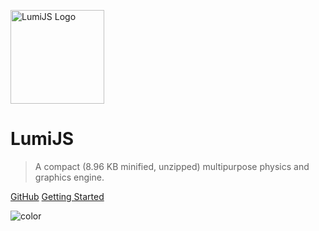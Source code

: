 <image src="Logo.png" width="150px" height="150px" alt="LumiJS Logo"></image>

# LumiJS
> A compact (8.96 KB minified, unzipped) multipurpose physics and graphics engine.

[GitHub](https://github.com/FuriousTsunami/LumiJS)
[Getting Started](/#introduction)

![color](lightyellow)